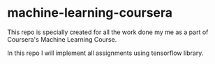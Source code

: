 machine-learning-coursera
=========================

This repo is specially created for all the work done my me as a part of Coursera's Machine Learning Course.

In this repo I will implement all assignments using tensorflow library. 
